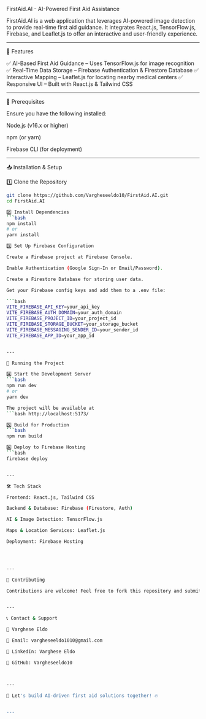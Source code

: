 

FirstAid.AI - AI-Powered First Aid Assistance

FirstAid.AI is a web application that leverages AI-powered image detection to provide real-time first aid guidance. It integrates React.js, TensorFlow.js, Firebase, and Leaflet.js to offer an interactive and user-friendly experience.


---

🚀 Features

✅ AI-Based First Aid Guidance – Uses TensorFlow.js for image recognition
✅ Real-Time Data Storage – Firebase Authentication & Firestore Database
✅ Interactive Mapping – Leaflet.js for locating nearby medical centers
✅ Responsive UI – Built with React.js & Tailwind CSS


---

📌 Prerequisites

Ensure you have the following installed:

Node.js (v16.x or higher)

npm (or yarn)

Firebase CLI (for deployment)



---

📥 Installation & Setup

1️⃣ Clone the Repository
```bash
git clone https://github.com/Vargheseeldo10/FirstAid.AI.git
cd FirstAid.AI

2️⃣ Install Dependencies
```bash
npm install
# or
yarn install

3️⃣ Set Up Firebase Configuration

Create a Firebase project at Firebase Console.

Enable Authentication (Google Sign-In or Email/Password).

Create a Firestore Database for storing user data.

Get your Firebase config keys and add them to a .env file:

```bash
VITE_FIREBASE_API_KEY=your_api_key
VITE_FIREBASE_AUTH_DOMAIN=your_auth_domain
VITE_FIREBASE_PROJECT_ID=your_project_id
VITE_FIREBASE_STORAGE_BUCKET=your_storage_bucket
VITE_FIREBASE_MESSAGING_SENDER_ID=your_sender_id
VITE_FIREBASE_APP_ID=your_app_id


---

🚀 Running the Project

4️⃣ Start the Development Server
```bash
npm run dev
# or
yarn dev

The project will be available at
```bash http://localhost:5173/

5️⃣ Build for Production
```bash
npm run build

6️⃣ Deploy to Firebase Hosting
```bash
firebase deploy


---

🛠 Tech Stack

Frontend: React.js, Tailwind CSS

Backend & Database: Firebase (Firestore, Auth)

AI & Image Detection: TensorFlow.js

Maps & Location Services: Leaflet.js

Deployment: Firebase Hosting




---

📌 Contributing

Contributions are welcome! Feel free to fork this repository and submit a pull request.


---

📞 Contact & Support

💬 Varghese Eldo

📧 Email: vargheseeldo1010@gmail.com

💼 LinkedIn: Varghese Eldo

🔗 GitHub: Vargheseeldo10



---

🚀 Let's build AI-driven first aid solutions together! 🔥


---



